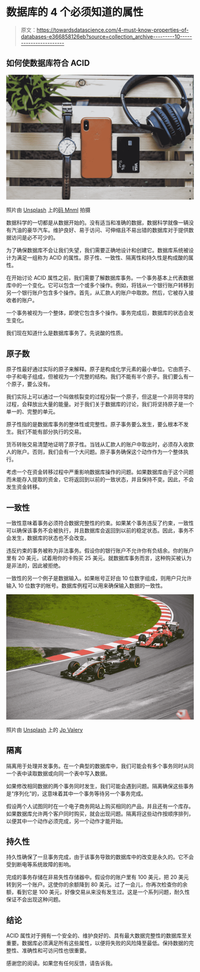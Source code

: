 # 数据库的 4 个必须知道的属性

> 原文：<https://towardsdatascience.com/4-must-know-properties-of-databases-e366858126eb?source=collection_archive---------10----------------------->

## 如何使数据库符合 ACID

![](img/1983e77d6c7b5f60f32f3993b05b5a2c.png)

照片由 [Unsplash](https://unsplash.com/s/photos/organized?utm_source=unsplash&utm_medium=referral&utm_content=creditCopyText) 上的[码 Mnml](https://unsplash.com/@code_mnml?utm_source=unsplash&utm_medium=referral&utm_content=creditCopyText) 拍摄

数据科学的一切都是从数据开始的。没有适当和准确的数据，数据科学就像一辆没有汽油的豪华汽车。维护良好、易于访问、可伸缩且不易出错的数据库对于提供数据访问是必不可少的。

为了确保数据库不会让我们失望，我们需要正确地设计和创建它。数据库系统被设计为满足一组称为 ACID 的属性。原子性、一致性、隔离性和持久性是构成酸的属性。

在开始讨论 ACID 属性之前，我们需要了解数据库事务。一个事务基本上代表数据库中的一个变化。它可以包含一个或多个操作。例如，将钱从一个银行账户转移到另一个银行账户包含多个操作。首先，从汇款人的账户中取款。然后，它被存入接收者的账户。

一个事务被视为一个整体，即使它包含多个操作。事务完成后，数据库的状态会发生变化。

我们现在知道什么是数据库事务了。先说酸的性质。

## 原子数

原子性最好通过实际的原子来解释。原子是构成化学元素的最小单位。它由质子、中子和电子组成，但被视为一个完整的结构。我们不能有半个原子。我们要么有一个原子，要么没有。

我们实际上可以通过一个叫做核裂变的过程分裂一个原子，但这是一个非同寻常的过程，会释放出大量的能量。对于我们关于数据库的讨论，我们将坚持原子是一个单一的、完整的单元。

原子性指的是数据库事务的整体性或完整性。原子事务要么发生，要么根本不发生。我们不能有部分执行的交易。

货币转账交易清楚地证明了原子性。当钱从汇款人的账户中取出时，必须存入收款人的账户。否则，我们会有一个大问题。原子事务确保这个动作作为一个整体执行。

考虑一个在资金转移过程中严重影响数据库操作的问题。如果数据库由于这个问题而未能存入提取的资金，它将返回到以前的一致状态，并且保持不变。因此，不会发生资金转移。

## 一致性

一致性意味着事务必须符合数据完整性的约束。如果某个事务违反了约束，一致性可以确保该事务不会被执行，并且数据库会返回到以前的稳定状态。因此，事务不会发生，数据库的状态也不会改变。

违反约束的事务被称为非法事务。假设你的银行账户不允许你有负结余。你的账户里有 20 美元，试着用你的卡购买 25 美元。就数据库事务而言，这种购买被认为是非法的，因此被拒绝。

一致性的另一个例子是数据输入。如果帐号正好由 10 位数字组成，则用户只允许输入 10 位数字的帐号。数据库例程可以用来确保输入数据的一致性。

![](img/44370a4307bf3d021fb821f9328a3dcc.png)

照片由 [Unsplash](https://unsplash.com/s/photos/formula?utm_source=unsplash&utm_medium=referral&utm_content=creditCopyText) 上的 [Jp Valery](https://unsplash.com/@jpvalery?utm_source=unsplash&utm_medium=referral&utm_content=creditCopyText)

## 隔离

隔离用于处理并发事务。在一个典型的数据库中，我们可能会有多个事务同时从同一个表中读取数据或向同一个表中写入数据。

如果修改相同数据的两个事务同时发生，我们可能会遇到问题。隔离确保这些事务是“序列化”的，这意味着其中一个事务等待另一个事务完成。

假设两个人试图同时在一个电子商务网站上购买相同的产品，并且还有一个库存。如果数据库允许两个客户同时购买，就会出现问题。隔离将这些动作按顺序排列，以便其中一个动作必须完成，另一个动作才能开始。

## 持久性

持久性确保了一旦事务完成，由于该事务导致的数据库中的改变是永久的。它不会受到断电等系统故障的影响。

完成的事务存储在非易失性存储器中。假设你的账户里有 100 美元，把 20 美元转到另一个账户。这使你的余额降到 80 美元。过了一会儿，你再次检查你的余额，看到它是 100 美元，好像交易从来没有发生过。这是一个系列问题，耐久性保证不会出现这种问题。

## 结论

ACID 属性对于拥有一个安全的、维护良好的、具有最大数据完整性的数据库至关重要。数据库必须满足所有这些属性，以便将失败的风险降至最低。保持数据的完整性、准确性和可访问性也很重要。

感谢您的阅读。如果您有任何反馈，请告诉我。